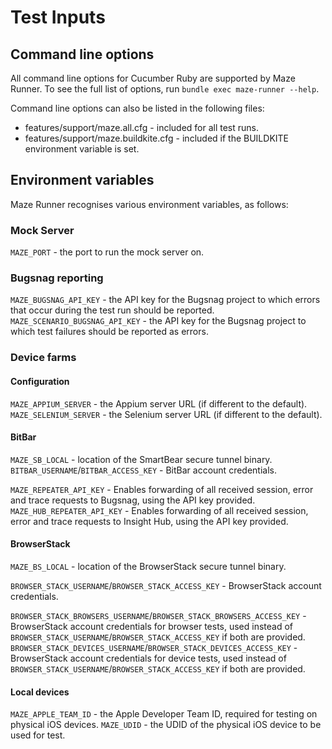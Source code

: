 # Test Inputs

## Command line options

All command line options for Cucumber Ruby are supported by Maze Runner.  To see the full list of options, run `bundle exec maze-runner --help`.

Command line options can also be listed in the following files:
- features/support/maze.all.cfg - included for all test runs.
- features/support/maze.buildkite.cfg - included if the BUILDKITE environment variable is set.

## Environment variables

Maze Runner recognises various environment variables, as follows:

### Mock Server

`MAZE_PORT` - the port to run the mock server on.

### Bugsnag reporting

`MAZE_BUGSNAG_API_KEY` - the API key for the Bugsnag project to which errors that occur during the test run should be reported.
`MAZE_SCENARIO_BUGSNAG_API_KEY` - the API key for the Bugsnag project to which test failures should be reported as errors.

### Device farms

#### Configuration

`MAZE_APPIUM_SERVER` - the Appium server URL (if different to the default).
`MAZE_SELENIUM_SERVER` - the Selenium server URL (if different to the default).

#### BitBar

`MAZE_SB_LOCAL` - location of the SmartBear secure tunnel binary.
`BITBAR_USERNAME`/`BITBAR_ACCESS_KEY` - BitBar account credentials.

`MAZE_REPEATER_API_KEY` - Enables forwarding of all received session, error and trace requests to Bugsnag, using the API key provided.
`MAZE_HUB_REPEATER_API_KEY` - Enables forwarding of all received session, error and trace requests to Insight Hub, using the API key provided.

#### BrowserStack

`MAZE_BS_LOCAL` - location of the BrowserStack secure tunnel binary.

`BROWSER_STACK_USERNAME`/`BROWSER_STACK_ACCESS_KEY` - BrowserStack account credentials.

`BROWSER_STACK_BROWSERS_USERNAME`/`BROWSER_STACK_BROWSERS_ACCESS_KEY` - BrowserStack account credentials for browser tests, used instead of `BROWSER_STACK_USERNAME`/`BROWSER_STACK_ACCESS_KEY` if both are provided.
`BROWSER_STACK_DEVICES_USERNAME`/`BROWSER_STACK_DEVICES_ACCESS_KEY` - BrowserStack account credentials for device tests, used instead of `BROWSER_STACK_USERNAME`/`BROWSER_STACK_ACCESS_KEY` if both are provided.

#### Local devices

`MAZE_APPLE_TEAM_ID` - the Apple Developer Team ID, required for testing on physical iOS devices.
`MAZE_UDID` - the UDID of the physical iOS device to be used for test.

